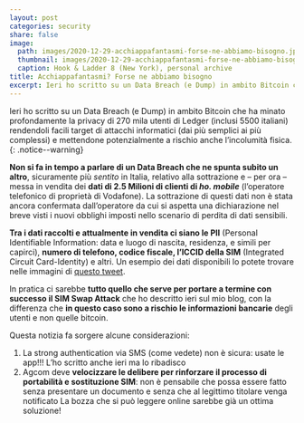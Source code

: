 ```yaml
---
layout: post
categories: security
share: false
image:
  path: images/2020-12-29-acchiappafantasmi-forse-ne-abbiamo-bisogno.jpg
  thumbnail: images/2020-12-29-acchiappafantasmi-forse-ne-abbiamo-bisogno.jpg
  caption: Hook & Ladder 8 (New York), personal archive 
title: Acchiappafantasmi? Forse ne abbiamo bisogno
excerpt: Ieri ho scritto su un Data Breach (e Dump) in ambito Bitcoin che ha minato profondamente la privacy di 270 mila utenti di Ledger (inclusi 5500 italiani) rendendoli facili target di attacchi informatici (dai più semplici ai più complessi) e mettendone potenzialmente a rischio anche l’incolumità fisica. Non si fa in tempo a parlare di […]
---
```

Ieri ho scritto su un Data Breach (e Dump) in ambito Bitcoin che ha minato profondamente la privacy di 270 mila utenti di Ledger (inclusi 5500 italiani) rendendoli facili target di attacchi informatici (dai più semplici ai più complessi) e mettendone potenzialmente a rischio anche l’incolumità fisica.
{: .notice--warning}

**Non si fa in tempo a parlare di un Data Breach che ne spunta subito un altro**, sicuramente più _sentito_ in Italia, relativo alla sottrazione e – per ora – messa in vendita dei **dati di 2.5 Milioni di clienti di _ho. mobile_** (l’operatore telefonico di proprietà di Vodafone). La sottrazione di questi dati non è stata ancora confermata dall’operatore da cui si aspetta una dichiarazione nel breve visti i nuovi obblighi imposti nello scenario di perdita di dati sensibili.

**Tra i dati raccolti e attualmente in vendita ci siano le PII** (Personal Identifiable Information: data e luogo di nascita, residenza, e simili per capirci), **numero di telefono, codice fiscale, l’ICCID della SIM** (Integrated Circuit Card-Identity) e altri. Un esempio dei dati disponibili lo potete trovare nelle immagini di [questo tweet](https://twitter.com/Bank_Security/status/1343646616490815493).

In pratica ci sarebbe **tutto quello che serve per portare a termine con successo il SIM Swap Attack** che ho descritto ieri sul mio blog, con la differenza che **in questo caso sono a rischio le informazioni bancarie** degli utenti e non quelle bitcoin.

Questa notizia fa sorgere alcune considerazioni:

1.  La strong authentication via SMS (come vedete) non è sicura: usate le app!!! L’ho scritto anche ieri ma lo ribadisco
2.  Agcom deve **velocizzare le delibere per rinforzare il processo di portabilità e sostituzione SIM**: non è pensabile che possa essere fatto senza presentare un documento e senza che al legittimo titolare venga notificato La bozza che si può leggere online sarebbe già un ottima soluzione!
